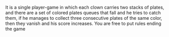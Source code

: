 It is a single player-game in which each clown carries two stacks of plates, and there are a set of colored plates queues that fall and he tries to catch them, if he manages to collect three consecutive plates of the same color, then they vanish and his score increases. You are free to put rules ending the game
